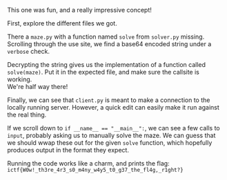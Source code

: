 
This one was fun, and a really impressive concept!

First, explore the different files we got.

There a `maze.py` with a function named `solve` from `solver.py` missing.
Scrolling through the use site, we find a base64 encoded string under a `verbose` check.

Decrypting the string gives us the implementation of a function called `solve(maze)`.
Put it in the expected file, and make sure the callsite is working. <br>
We're half way there!

Finally, we can see that `client.py` is meant to make a connection to the locally running 
server. However, a quick edit can easily make it run against the real thing.

If we scroll down to `if __name__ == "__main__":`, we can see a few calls to `input`, 
probably asking us to manually solve the maze. We can guess that we should wwap these out for 
the given `solve` function, which hopefully produces output in the format they expect.

Running the code works like a charm, and prints the flag: `ictf{W0w!_th3re_4r3_s0_m4ny_w4y5_t0_g37_the_fl4g,_r1ght?}`

